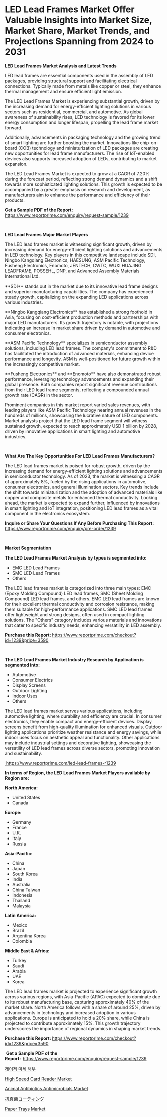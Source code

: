 <p><h1>LED Lead Frames Market Offer Valuable Insights into Market Size, Market Share, Market Trends, and Projections Spanning from 2024 to 2031</h1></p><p><strong>LED Lead Frames Market Analysis and Latest Trends</strong></p>
<p><p>LED lead frames are essential components used in the assembly of LED packages, providing structural support and facilitating electrical connections. Typically made from metals like copper or steel, they enhance thermal management and ensure efficient light emission. </p><p>The LED Lead Frames Market is experiencing substantial growth, driven by the increasing demand for energy-efficient lighting solutions in various sectors such as residential, commercial, and automotive. As global awareness of sustainability rises, LED technology is favored for its lower energy consumption and longer lifespan, propelling the lead frame market forward.</p><p>Additionally, advancements in packaging technology and the growing trend of smart lighting are further boosting the market. Innovations like chip-on-board (COB) technology and miniaturization of LED packages are creating new opportunities for lead frame manufacturers. The rise of IoT-enabled devices also supports increased adoption of LEDs, contributing to market expansion.</p><p>The LED Lead Frames Market is expected to grow at a CAGR of 7.20% during the forecast period, reflecting strong demand dynamics and a shift towards more sophisticated lighting solutions. This growth is expected to be accompanied by a greater emphasis on research and development, as manufacturers aim to enhance the performance and efficiency of their products.</p></p>
<p><strong>Get a Sample PDF of the Report:&nbsp;</strong> <a href="https://www.reportprime.com/enquiry/request-sample/1239">https://www.reportprime.com/enquiry/request-sample/1239</a></p>
<p>&nbsp;</p>
<p><strong>LED Lead Frames Major Market Players</strong></p>
<p><p>The LED lead frames market is witnessing significant growth, driven by increasing demand for energy-efficient lighting solutions and advancements in LED technology. Key players in this competitive landscape include SDI, Ningbo Kangqiang Electronics, HAESUNG, ASM Pacific Technology, Fusheng Electronics, Enomoto, JENTECH, CWTC, WUXI HUAJING LEADFRAME, POSSEHL, DNP, and Advanced Assembly Materials International Ltd.</p><p>**SDI** stands out in the market due to its innovative lead frame designs and superior manufacturing capabilities. The company has experienced steady growth, capitalizing on the expanding LED applications across various industries. </p><p>**Ningbo Kangqiang Electronics** has established a strong foothold in Asia, focusing on cost-efficient production methods and partnerships with major LED manufacturers. Its growth trajectory is notable, with projections indicating an increase in market share driven by demand in automotive and consumer electronics.</p><p>**ASM Pacific Technology** specializes in semiconductor assembly solutions, including LED lead frames. The company's commitment to R&D has facilitated the introduction of advanced materials, enhancing device performance and longevity. ASM is well-positioned for future growth within the increasingly competitive market.</p><p>**Fusheng Electronics** and **Enomoto** have also demonstrated robust performance, leveraging technology advancements and expanding their global presence. Both companies report significant revenue contributions from their LED lead frame segments, reflecting a compounded annual growth rate (CAGR) in the sector.</p><p>Prominent companies in this market report varied sales revenues, with leading players like ASM Pacific Technology nearing annual revenues in the hundreds of millions, showcasing the lucrative nature of LED components. Market analysts project that the LED lead frame segment will witness sustained growth, expected to reach approximately USD 1 billion by 2028, driven by innovative applications in smart lighting and automotive industries.</p></p>
<p>&nbsp;</p>
<p><strong>What Are The Key Opportunities For LED Lead Frames Manufacturers?</strong></p>
<p><p>The LED lead frames market is poised for robust growth, driven by the increasing demand for energy-efficient lighting solutions and advancements in semiconductor technology. As of 2023, the market is witnessing a CAGR of approximately 8%, fueled by the rising applications in automotive, consumer electronics, and general illumination sectors. Key trends include the shift towards miniaturization and the adoption of advanced materials like copper and composite metals for enhanced thermal conductivity. Looking ahead, the market is expected to expand further, influenced by innovations in smart lighting and IoT integration, positioning LED lead frames as a vital component in the electronics ecosystem.</p></p>
<p><strong>Inquire or Share Your Questions If Any Before Purchasing This Report:</strong> <a href="https://www.reportprime.com/enquiry/pre-order/1239">https://www.reportprime.com/enquiry/pre-order/1239</a></p>
<p>&nbsp;</p>
<p><strong>Market Segmentation</strong></p>
<p><strong>The LED Lead Frames Market Analysis by types is segmented into:</strong></p>
<p><ul><li>EMC LED Lead Frames</li><li>SMC LED Lead Frames</li><li>Others</li></ul></p>
<p><p>The LED lead frames market is categorized into three main types: EMC (Epoxy Molding Compound) LED lead frames, SMC (Sheet Molding Compound) LED lead frames, and others. EMC LED lead frames are known for their excellent thermal conductivity and corrosion resistance, making them suitable for high-performance applications. SMC LED lead frames offer lightweight and strong designs, often used in compact lighting solutions. The "Others" category includes various materials and innovations that cater to specific industry needs, enhancing versatility in LED assembly.</p></p>
<p><strong>Purchase this Report:&nbsp;</strong><a href="https://www.reportprime.com/checkout?id=1239&price=3590">https://www.reportprime.com/checkout?id=1239&price=3590</a></p>
<p>&nbsp;</p>
<p><strong>The LED Lead Frames Market Industry Research by Application is segmented into:</strong></p>
<p><ul><li>Automotive</li><li>Consumer Electrics</li><li>Display Screens</li><li>Outdoor Lighting</li><li>Indoor Uses</li><li>Others</li></ul></p>
<p><p>The LED lead frames market serves various applications, including automotive lighting, where durability and efficiency are crucial. In consumer electronics, they enable compact and energy-efficient devices. Display screens benefit from high-quality illumination for enhanced visuals. Outdoor lighting applications prioritize weather resistance and energy savings, while indoor uses focus on aesthetic appeal and functionality. Other applications may include industrial settings and decorative lighting, showcasing the versatility of LED lead frames across diverse sectors, promoting innovation and sustainability.</p></p>
<p><a href="https://www.reportprime.com/led-lead-frames-r1239">&nbsp;https://www.reportprime.com/led-lead-frames-r1239</a></p>
<p><strong>In terms of Region, the LED Lead Frames Market Players available by Region are:</strong></p>
<p>
    <p> <strong> North America: </strong>
        <ul>
            <li>United States</li>
            <li>Canada</li>
        </ul>
        </p> 
    <p> <strong> Europe: </strong>
        <ul>
            <li>Germany</li>
            <li>France</li>
            <li>U.K.</li>
            <li>Italy</li>
            <li>Russia</li>
        </ul>
        </p> 
    <p> <strong> Asia-Pacific: </strong>
        <ul>
            <li>China</li>
            <li>Japan</li>
            <li>South Korea</li>
            <li>India</li>
            <li>Australia</li>
            <li>China Taiwan</li>
            <li>Indonesia</li>
            <li>Thailand</li>
            <li>Malaysia</li>
        </ul>
        </p> 
    <p> <strong> Latin America: </strong>
        <ul>
            <li>Mexico</li>
            <li>Brazil</li>
            <li>Argentina Korea</li>
            <li>Colombia</li>
        </ul>
        </p> 
    <p> <strong> Middle East & Africa: </strong>
        <ul>
            <li>Turkey</li>
            <li>Saudi</li>
            <li>Arabia</li>
            <li>UAE</li>
            <li>Korea</li>
        </ul>
    </p>
    </p>
<p><p>The LED lead frames market is projected to experience significant growth across various regions, with Asia-Pacific (APAC) expected to dominate due to its robust manufacturing base, capturing approximately 40% of the market share. North America follows with a share of around 25%, driven by advancements in technology and increased adoption in various applications. Europe is anticipated to hold a 20% share, while China is projected to contribute approximately 15%. This growth trajectory underscores the importance of regional dynamics in shaping market trends.</p></p>
<p><strong>Purchase this Report: </strong><a href="https://www.reportprime.com/checkout?id=1239&price=3590">https://www.reportprime.com/checkout?id=1239&price=3590</a></p>
<p>&nbsp;<strong>Get a Sample PDF of the Report:&nbsp;&nbsp;</strong><a href="https://www.reportprime.com/enquiry/request-sample/1239">https://www.reportprime.com/enquiry/request-sample/1239</a></p>
<p><strong></strong></p>
<p><p><a href="https://medium.com/@adsogvwv75/%EB%A0%88%EC%9D%B4%EC%A0%80-%EB%AF%B8%EC%84%B8-%EC%A0%88%EB%8B%A8-%EC%8B%9C%EC%9E%A5-%EB%8F%99%ED%96%A5-%ED%83%90%EA%B5%AC-%EA%B8%80%EB%A1%9C%EB%B2%8C-%ED%8A%B8%EB%A0%8C%EB%93%9C-%EB%B0%8F-%ED%96%A5%ED%9B%84-%EC%84%B1%EC%9E%A5-%EC%A0%84%EB%A7%9D-2024-2031-135%ED%8E%98%EC%9D%B4%EC%A7%80%EC%97%90-%EA%B1%B8%EC%B3%90-%EB%8B%A4%EB%A3%B8-5c8d6df9a2e1">레이저 미세 해부</a></p><p><a href="https://github.com/provorikovar/Market-Research-Report-List-6/blob/main/high-speed-card-reader-market.md">High Speed Card Reader Market</a></p><p><a href="https://issuu.com/reportprime-2/docs/animal-antibiotics-antimicrobials-m_57802e7ba29c02">Animal Antibiotics Antimicrobials Market</a></p><p><a href="https://medium.com/@skylarreilly36/%E6%8A%97%E7%9C%9F%E8%8F%8C%E5%A1%97%E6%96%99%E5%B8%82%E5%A0%B4%E8%A6%8F%E6%A8%A1-%E5%B8%82%E5%A0%B4%E3%82%BB%E3%82%B0%E3%83%A1%E3%83%B3%E3%83%86%E3%83%BC%E3%82%B7%E3%83%A7%E3%83%B3-%E5%B8%82%E5%A0%B4%E5%8B%95%E5%90%91%E3%81%8A%E3%82%88%E3%81%B32031%E5%B9%B4%E3%81%BE%E3%81%A7%E3%81%AE%E6%88%90%E9%95%B7%E5%88%86%E6%9E%90%E4%BA%88%E6%B8%AC-45c205c8d33e">抗真菌コーティング</a></p><p><a href="https://www.linkedin.com/pulse/paper-trays-market-trends-growth-outlook-2024-2031-karmark-nmy8f?trackingId=ZR8%2BzSpEQLK83UG4%2Be86Cw%3D%3D">Paper Trays Market</a></p></p>